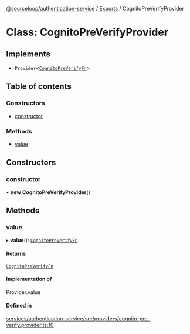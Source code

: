[@sourceloop/authentication-service](../README.md) / [Exports](../modules.md) / CognitoPreVerifyProvider

# Class: CognitoPreVerifyProvider

## Implements

- `Provider`<[`CognitoPreVerifyFn`](../modules.md#cognitopreverifyfn)\>

## Table of contents

### Constructors

- [constructor](CognitoPreVerifyProvider.md#constructor)

### Methods

- [value](CognitoPreVerifyProvider.md#value)

## Constructors

### constructor

• **new CognitoPreVerifyProvider**()

## Methods

### value

▸ **value**(): [`CognitoPreVerifyFn`](../modules.md#cognitopreverifyfn)

#### Returns

[`CognitoPreVerifyFn`](../modules.md#cognitopreverifyfn)

#### Implementation of

Provider.value

#### Defined in

[services/authentication-service/src/providers/cognito-pre-verify.provider.ts:10](https://github.com/sourcefuse/loopback4-microservice-catalog/blob/bc2553587/services/authentication-service/src/providers/cognito-pre-verify.provider.ts#L10)
